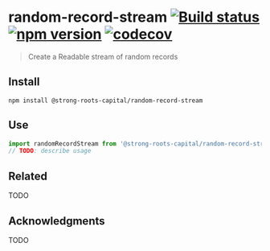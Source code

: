 # random-record-stream [![Build status](https://travis-ci.org/strong-roots-capital/random-record-stream.svg?branch=master)](https://travis-ci.org/strong-roots-capital/random-record-stream) [![npm version](https://img.shields.io/npm/v/@strong-roots-capital/random-record-stream.svg)](https://npmjs.org/package/@strong-roots-capital/random-record-stream) [![codecov](https://codecov.io/gh/strong-roots-capital/random-record-stream/branch/master/graph/badge.svg)](https://codecov.io/gh/strong-roots-capital/random-record-stream)

> Create a Readable stream of random records

## Install

``` shell
npm install @strong-roots-capital/random-record-stream
```

## Use

``` typescript
import randomRecordStream from '@strong-roots-capital/random-record-stream'
// TODO: describe usage
```

## Related

TODO

## Acknowledgments

TODO
